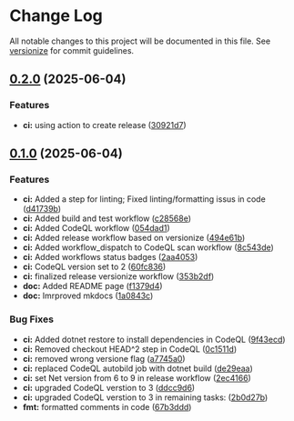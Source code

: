 # Change Log

All notable changes to this project will be documented in this file. See [versionize](https://github.com/versionize/versionize) for commit guidelines.

<a name="0.2.0"></a>
## [0.2.0](https://www.github.com/dgeorgievski/NetWebApi/releases/tag/v0.2.0) (2025-06-04)

### Features

* **ci:** using action to create release ([30921d7](https://www.github.com/dgeorgievski/NetWebApi/commit/30921d745942e81eec63692f316e006a3ee0653b))

<a name="0.1.0"></a>
## [0.1.0](https://www.github.com/dgeorgievski/NetWebApi/releases/tag/v0.1.0) (2025-06-04)

### Features

* **ci:** Added a step for linting; Fixed linting/formatting issus in code ([d41739b](https://www.github.com/dgeorgievski/NetWebApi/commit/d41739bfe4943867f3cbc98d1f0d5992d2bb21aa))
* **ci:** Added build and test workflow ([c28568e](https://www.github.com/dgeorgievski/NetWebApi/commit/c28568ebecada52ba5798c8a880a698be8359451))
* **ci:** Added CodeQL workflow ([054dad1](https://www.github.com/dgeorgievski/NetWebApi/commit/054dad1390138074d6802de240809b6e3118695c))
* **ci:** Added release workflow based on versionize ([494e61b](https://www.github.com/dgeorgievski/NetWebApi/commit/494e61b975c028b6136becfc683e9a3b10144e1a))
* **ci:** Added workflow_dispatch to CodeQL scan workflow ([8c543de](https://www.github.com/dgeorgievski/NetWebApi/commit/8c543de7055c11d495fb17e9b85af1f3d7fd7d0b))
* **ci:** Added workflows status badges ([2aa4053](https://www.github.com/dgeorgievski/NetWebApi/commit/2aa40534dfa8998e1cd2cdc7c07cabee71cbcf33))
* **ci:** CodeQL version set to 2 ([60fc836](https://www.github.com/dgeorgievski/NetWebApi/commit/60fc8365820e518c1ef5fdd4a0462426768a7235))
* **ci:** finalized release versionize workflow ([353b2df](https://www.github.com/dgeorgievski/NetWebApi/commit/353b2df08d8c735baeb2b8cbc885ad2aef2780bf))
* **doc:** Added README page ([f1379d4](https://www.github.com/dgeorgievski/NetWebApi/commit/f1379d4a4b6305c5f820278a508c057009bfb248))
* **doc:** Imrproved mkdocs ([1a0843c](https://www.github.com/dgeorgievski/NetWebApi/commit/1a0843c9401bc25b3c3c370ce677ef8688618751))

### Bug Fixes

* **ci:** Added dotnet restore to install dependencies in CodeQL ([9f43ecd](https://www.github.com/dgeorgievski/NetWebApi/commit/9f43ecda5585b8ff19fc72a17e70a44ae389e7b3))
* **ci:** Removed checkout HEAD^2 step  in CodeQL ([0c1511d](https://www.github.com/dgeorgievski/NetWebApi/commit/0c1511d202f5d67f836f58f2996d4919a6416bb6))
* **ci:** removed wrong versione flag ([a7745a0](https://www.github.com/dgeorgievski/NetWebApi/commit/a7745a02b5f4e73a03e34b795ad704e3d1cacd1d))
* **ci:** replaced CodeQL autobild job with dotnet build ([de29eaa](https://www.github.com/dgeorgievski/NetWebApi/commit/de29eaa70e0b17682414e54d90c537e34ce62130))
* **ci:** set Net version from 6 to 9 in release workflow ([2ec4166](https://www.github.com/dgeorgievski/NetWebApi/commit/2ec41665993f6f9403f3f6e38c5f4cb85b027129))
* **ci:** upgraded CodeQL verstion to 3 ([ddcc9d6](https://www.github.com/dgeorgievski/NetWebApi/commit/ddcc9d6416d072ab0898a7a86484177a2706d2e2))
* **ci:** upgraded CodeQL verstion to 3 in remaining tasks: ([2b0d27b](https://www.github.com/dgeorgievski/NetWebApi/commit/2b0d27be77916e417072b7d36f908fe8d67a5ba9))
* **fmt:** formatted comments in code ([67b3ddd](https://www.github.com/dgeorgievski/NetWebApi/commit/67b3dddd7d7605aea7deed84f13a5125bb9493d0))

